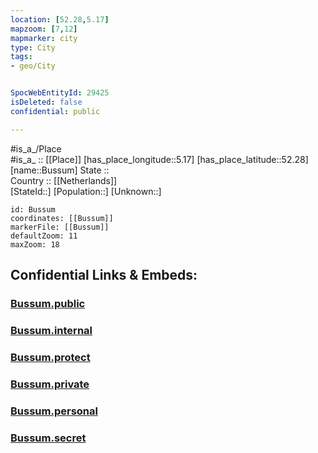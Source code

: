 ```yaml
---
location: [52.28,5.17] 
mapzoom: [7,12] 
mapmarker: city 
type: City
tags:
- geo/City


SpocWebEntityId: 29425
isDeleted: false
confidential: public

---
```

#is_a_/Place  
#is_a_ :: [[Place]] 
[has_place_longitude::5.17] 
[has_place_latitude::52.28] 
[name::Bussum] 
State ::  
Country :: [[Netherlands]]  
[StateId::] 
[Population::] 
[Unknown::] 


```leaflet
id: Bussum
coordinates: [[Bussum]] 
markerFile: [[Bussum]] 
defaultZoom: 11 
maxZoom: 18
```


## Confidential Links & Embeds: 

### [Bussum.public](/_public/\Earth\Continent\Europe\Europe~West\Netherlands\Provinces~Netherlands\Noord-Holland\CityBussum.public.md) 

### [Bussum.internal](/_internal/\Earth\Continent\Europe\Europe~West\Netherlands\Provinces~Netherlands\Noord-Holland\CityBussum.internal.md) 

### [Bussum.protect](/_protect/\Earth\Continent\Europe\Europe~West\Netherlands\Provinces~Netherlands\Noord-Holland\CityBussum.protect.md) 

### [Bussum.private](/_private/\Earth\Continent\Europe\Europe~West\Netherlands\Provinces~Netherlands\Noord-Holland\CityBussum.private.md) 

### [Bussum.personal](/_personal/\Earth\Continent\Europe\Europe~West\Netherlands\Provinces~Netherlands\Noord-Holland\CityBussum.personal.md) 

### [Bussum.secret](/_secret/\Earth\Continent\Europe\Europe~West\Netherlands\Provinces~Netherlands\Noord-Holland\CityBussum.secret.md)


